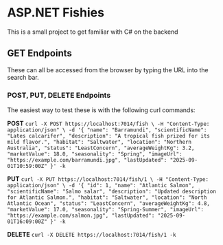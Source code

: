 # ASP.NET Fishies

This is a small project to get familiar with C# on the backend

## GET Endpoints

These can all be accessed from the browser by typing the URL into the search bar.

### POST, PUT, DELETE Endpoints

The easiest way to test these is with the following curl commands:

**POST**
`curl -X POST https://localhost:7014/fish \
  -H "Content-Type: application/json" \
  -d '{
    "name": "Barramundi",
    "scientificName": "Lates calcarifer",
    "description": "A tropical fish prized for its mild flavor.",
    "habitat": "Saltwater",
    "location": "Northern Australia",
    "status": "LeastConcern",
    "averageWeightKg": 3.2,
    "marketValue": 18.0,
    "seasonality": "Spring",
    "imageUrl": "https://example.com/barramundi.jpg",
    "lastUpdated": "2025-09-01T10:59:00Z"
  }' -k
`

**PUT**
`
curl -X PUT https://localhost:7014/fish/1 \
  -H "Content-Type: application/json" \
  -d '{
    "id": 1,
    "name": "Atlantic Salmon",
    "scientificName": "Salmo salar",
    "description": "Updated description for Atlantic Salmon.",
    "habitat": "Saltwater",
    "location": "North Atlantic Ocean",
    "status": "LeastConcern",
    "averageWeightKg": 4.8,
    "marketValue": 17.0,
    "seasonality": "Spring-Summer",
    "imageUrl": "https://example.com/salmon.jpg",
    "lastUpdated": "2025-09-01T16:09:00Z"
  }' -k
`

**DELETE**
`curl -X DELETE https://localhost:7014/fish/1 -k`
